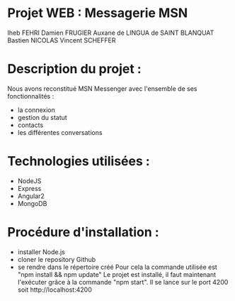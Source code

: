 # Projet WEB : Messagerie MSN

Iheb FEHRI
Damien FRUGIER
Auxane de LINGUA de SAINT BLANQUAT
Bastien NICOLAS
Vincent SCHEFFER

# Description du projet :
Nous avons reconstitué MSN Messenger avec l'ensemble de ses fonctionnalités : 
- la connexion
- gestion du statut
- contacts
- les différentes conversations

# Technologies utilisées :
- NodeJS
- Express
- Angular2
- MongoDB

# Procédure d'installation :
- installer Node.js
- cloner le repository Github
- se rendre dans le répertoire créé
Pour cela la commande utilisée est "npm install && npm update"
Le projet est installé, il faut maintenant l'exécuter grâce à la commande "npm start". 
Il se lance sur le port 4200 soit http://localhost:4200
